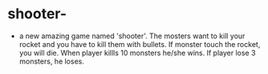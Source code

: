 # shooter-
* a new amazing game named 'shooter'.  The mosters want to kill your rocket and you have to kill them with bullets. If monster touch the rocket, you will die. When player killls 10 monsters he/she wins. If player lose 3 monsters, he loses.
